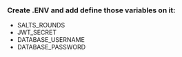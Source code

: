 ### Create .ENV and add define those variables on it:
- SALTS_ROUNDS
- JWT_SECRET
- DATABASE_USERNAME
- DATABASE_PASSWORD